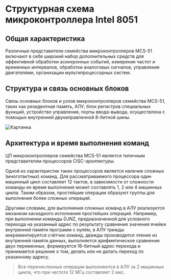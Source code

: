 # Структурная схема микроконтроллера Intel 8051

## Общая характеристика

Различные представители семейства микроконтроллеров MCS-51 включают в себя широкий набор дополнительных средств для эффективной обработки асинхронных событий, измерения частот и временных интервалов, обработки аналоговых сигналов, управления двигателями, организации мультипроцессорных систем.

## Структура и связь основных блоков

Связь основных блоков и узлов микроконтроллеров семейства
MCS-51, таких как резидентная память, АЛУ, блок регистров специальных функций, устройство управления, порты ввода-вывода, осуществлена с помощью внутренней двунаправленной 8-битной шины.

![Картинка](https://user-images.githubusercontent.com/74786850/234280218-bfa80a78-22fc-4bad-a6e7-676c1a9006b6.jpeg)

## Архитектура и время выполнения команд

ЦП микроконтроллеров семейства MCS-51 является типичным представителем процессоров CISC-архитектуры.

Одной из характеристик таких процессоров является наличие сложных (многотактных) команд. Для рассматриваемого процессора один машинный цикл составляет 12 тактов, в зависимости от сложности команды ее время выполнения может составлять 1, 2 или 4 машинных цикла. Таким образом, простейшие операции образуют группы для выполнения более сложных операций. 

Другими словами, для выполнения сложных команд в АЛУ реализуется механизм каскадного исполнения простейших операций. Например, при выполнении команды DJNZ, предназначенной для условного перехода на указанный адрес по результату сравнения значения ячейки внутренней памяти программ с нулём, в АЛУ трижды инкрементируется счётчик команд, дважды производится чтение из внутренней памяти данных, выполняется арифметическое сравнение двух переменных, формируется 16-битный адрес перехода и принимается решение о том, делать или не делать переход по указанному адресу. 

> Все перечисленные операции выполняются в АЛУ за 2 машинных цикла, что при частоте 12 МГц составляет 2 мкс.
